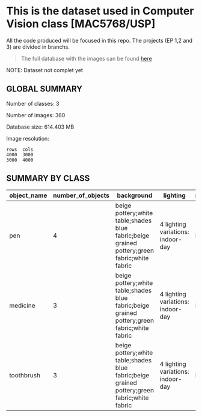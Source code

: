 # This is the dataset used in Computer Vision class [MAC5768/USP]

All the code produced will be focused in this repo. The projects (EP 1,2 and 3) are divided in branchs.

>The full database with the images can be found [here](https://drive.google.com/drive/folders/1GJD9P-zUVVOHRNSenVLbm_XS1joCXYm-?usp=sharing)

NOTE: Dataset not complet yet

## GLOBAL SUMMARY

Number of classes: 3

Number of images: 360

Database size: 614.403 MB

Image resolution:

    rows  cols
    4000  3000
    3000  4000

## SUMMARY BY CLASS

|object_name|number_of_objects|background|lighting|number_of_repetions|number_of_samples|
|-----------|-----------------|----------|--------|-------------------|-----------------|
|pen|4|beige pottery;white table;shades blue fabric;beige grained pottery;green fabric;white fabric|4 lighting variations: indoor-day| indoor-night| outdoor-day| outdoor-night|3|144|
|medicine|3|beige pottery;white table;shades blue fabric;beige grained pottery;green fabric;white fabric|4 lighting variations: indoor-day| indoor-night| outdoor-day| outdoor-night|3|108|
|toothbrush|3|beige pottery;white table;shades blue fabric;beige grained pottery;green fabric;white fabric|4 lighting variations: indoor-day| indoor-night| outdoor-day| outdoor-night|3|108|
